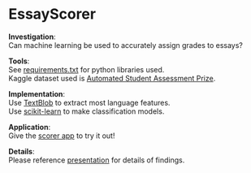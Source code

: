 # EssayScorer  

__Investigation__:  
Can machine learning be used to accurately assign grades to essays?

__Tools__:  
See [requirements.txt](https://github.com/MattEding/EssayScorer/blob/master/requirements.txt)
for python libraries used.  
Kaggle dataset used is [Automated Student Assessment Prize](https://www.kaggle.com/c/asap-aes).  

__Implementation__:  
Use [TextBlob](https://textblob.readthedocs.io/) to extract most language features.  
Use [scikit-learn](https://scikit-learn.org/) to make classification models.  

__Application__:  
Give the [scorer app](https://github.com/MattEding/EssayScorer/blob/master/src/scorer/app.py)
to try it out!  

__Details__:  
Please reference [presentation](https://docs.google.com/presentation/d/14tYULKltHSUKr0BygKUomheKZUYccmhuz1jJM65NboA/edit?usp=sharing) for details of findings.  
